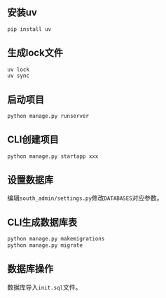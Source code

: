 ## 安装uv
```bash
pip install uv
```

## 生成lock文件
```bash
uv lock
uv sync
```

## 启动项目
```bash
python manage.py runserver
```

## CLI创建项目
```bash
python manage.py startapp xxx
```

## 设置数据库
编辑`south_admin/settings.py`修改`DATABASES`对应参数。

## CLI生成数据库表
```bash
python manage.py makemigrations
python manage.py migrate
```

## 数据库操作
数据库导入`init.sql`文件。